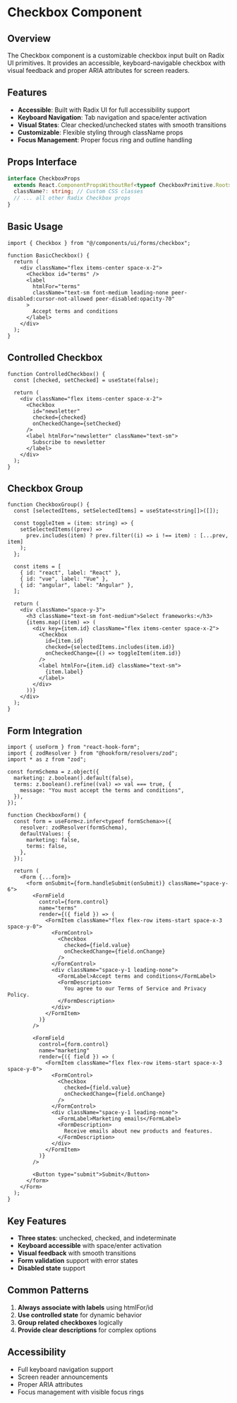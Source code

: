 # Checkbox Component

## Overview

The Checkbox component is a customizable checkbox input built on Radix UI primitives. It provides an accessible, keyboard-navigable checkbox with visual feedback and proper ARIA attributes for screen readers.

## Features

- **Accessible**: Built with Radix UI for full accessibility support
- **Keyboard Navigation**: Tab navigation and space/enter activation
- **Visual States**: Clear checked/unchecked states with smooth transitions
- **Customizable**: Flexible styling through className props
- **Focus Management**: Proper focus ring and outline handling

## Props Interface

```typescript
interface CheckboxProps
  extends React.ComponentPropsWithoutRef<typeof CheckboxPrimitive.Root> {
  className?: string; // Custom CSS classes
  // ... all other Radix Checkbox props
}
```

## Basic Usage

```tsx
import { Checkbox } from "@/components/ui/forms/checkbox";

function BasicCheckbox() {
  return (
    <div className="flex items-center space-x-2">
      <Checkbox id="terms" />
      <label
        htmlFor="terms"
        className="text-sm font-medium leading-none peer-disabled:cursor-not-allowed peer-disabled:opacity-70"
      >
        Accept terms and conditions
      </label>
    </div>
  );
}
```

## Controlled Checkbox

```tsx
function ControlledCheckbox() {
  const [checked, setChecked] = useState(false);

  return (
    <div className="flex items-center space-x-2">
      <Checkbox
        id="newsletter"
        checked={checked}
        onCheckedChange={setChecked}
      />
      <label htmlFor="newsletter" className="text-sm">
        Subscribe to newsletter
      </label>
    </div>
  );
}
```

## Checkbox Group

```tsx
function CheckboxGroup() {
  const [selectedItems, setSelectedItems] = useState<string[]>([]);

  const toggleItem = (item: string) => {
    setSelectedItems((prev) =>
      prev.includes(item) ? prev.filter((i) => i !== item) : [...prev, item]
    );
  };

  const items = [
    { id: "react", label: "React" },
    { id: "vue", label: "Vue" },
    { id: "angular", label: "Angular" },
  ];

  return (
    <div className="space-y-3">
      <h3 className="text-sm font-medium">Select frameworks:</h3>
      {items.map((item) => (
        <div key={item.id} className="flex items-center space-x-2">
          <Checkbox
            id={item.id}
            checked={selectedItems.includes(item.id)}
            onCheckedChange={() => toggleItem(item.id)}
          />
          <label htmlFor={item.id} className="text-sm">
            {item.label}
          </label>
        </div>
      ))}
    </div>
  );
}
```

## Form Integration

```tsx
import { useForm } from "react-hook-form";
import { zodResolver } from "@hookform/resolvers/zod";
import * as z from "zod";

const formSchema = z.object({
  marketing: z.boolean().default(false),
  terms: z.boolean().refine((val) => val === true, {
    message: "You must accept the terms and conditions",
  }),
});

function CheckboxForm() {
  const form = useForm<z.infer<typeof formSchema>>({
    resolver: zodResolver(formSchema),
    defaultValues: {
      marketing: false,
      terms: false,
    },
  });

  return (
    <Form {...form}>
      <form onSubmit={form.handleSubmit(onSubmit)} className="space-y-6">
        <FormField
          control={form.control}
          name="terms"
          render={({ field }) => (
            <FormItem className="flex flex-row items-start space-x-3 space-y-0">
              <FormControl>
                <Checkbox
                  checked={field.value}
                  onCheckedChange={field.onChange}
                />
              </FormControl>
              <div className="space-y-1 leading-none">
                <FormLabel>Accept terms and conditions</FormLabel>
                <FormDescription>
                  You agree to our Terms of Service and Privacy Policy.
                </FormDescription>
              </div>
            </FormItem>
          )}
        />

        <FormField
          control={form.control}
          name="marketing"
          render={({ field }) => (
            <FormItem className="flex flex-row items-start space-x-3 space-y-0">
              <FormControl>
                <Checkbox
                  checked={field.value}
                  onCheckedChange={field.onChange}
                />
              </FormControl>
              <div className="space-y-1 leading-none">
                <FormLabel>Marketing emails</FormLabel>
                <FormDescription>
                  Receive emails about new products and features.
                </FormDescription>
              </div>
            </FormItem>
          )}
        />

        <Button type="submit">Submit</Button>
      </form>
    </Form>
  );
}
```

## Key Features

- **Three states**: unchecked, checked, and indeterminate
- **Keyboard accessible** with space/enter activation
- **Visual feedback** with smooth transitions
- **Form validation** support with error states
- **Disabled state** support

## Common Patterns

1. **Always associate with labels** using htmlFor/id
2. **Use controlled state** for dynamic behavior
3. **Group related checkboxes** logically
4. **Provide clear descriptions** for complex options

## Accessibility

- Full keyboard navigation support
- Screen reader announcements
- Proper ARIA attributes
- Focus management with visible focus rings
